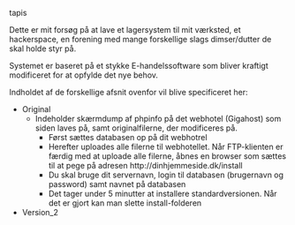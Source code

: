 tapis

Dette er mit forsøg på at lave et lagersystem til mit værksted, et hackerspace, en forening med mange forskellige slags dimser/dutter de skal holde styr på.

Systemet er baseret på et stykke E-handelssoftware som bliver kraftigt modificeret for at opfylde det nye behov.

Indholdet af de forskellige afsnit ovenfor vil blive specificeret her:
<ul>
    <li>Original
        <ul>
            <li>Indeholder skærmdump af phpinfo på det webhotel (Gigahost) som siden laves på, samt originalfilerne, der                 modificeres på.
                <ul><li>Først sættes databasen op på dit webhotrel
                    <li>Herefter uploades alle filerne til webhotellet. Når FTP-klienten er færdig med at uploade alle                          filerne, åbnes en browser som sættes til at pege på adresen http://dinhjemmeside.dk/install
                    <li>Du skal bruge dit servernavn, login til databasen (brugernavn og password) samt navnet på                                databasen
                    <li>Det tager under 5 minutter at installere standardversionen. Når det er gjort kan man slette                             install-folderen
                </ul>
        </ul>
    <li>Version_2    
